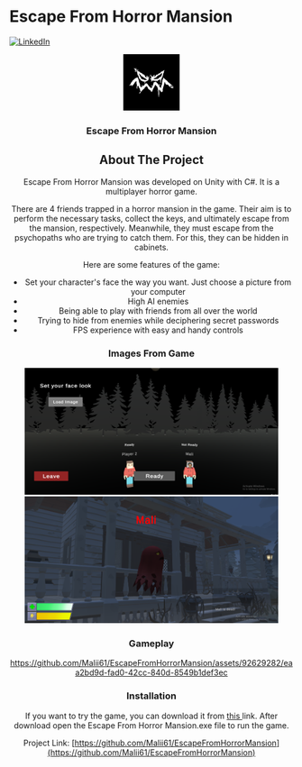 # Escape From Horror Mansion

<a name="readme-top"></a>

[![LinkedIn][linkedin-shield]][linkedin-url]


<div align="center">
  <a href="https://github.com/Malii61/EscapeFromHorrorMansion">
    <img src="Images/logo.png" alt="Logo" width="100" height="100">
  </a>

  <h3 align="center">Escape From Horror Mansion</h3>

<!-- ABOUT THE PROJECT -->
## About The Project

Escape From Horror Mansion was developed on Unity with C#. It is a multiplayer horror game.
 
There are 4 friends trapped in a horror mansion in the game. Their aim is to perform the necessary tasks, collect the keys, and ultimately escape from the mansion, respectively. Meanwhile, they must escape from the psychopaths who are trying to catch them. For this, they can be hidden in cabinets.
 
 
Here are some features of the game:
* Set your character's face the way you want. Just choose a picture from your computer
* High AI enemies
* Being able to play with friends from all over the world
* Trying to hide from enemies while deciphering secret passwords
* FPS experience with easy and handy controls
  
### Images From Game
  <img src="/Images/lobby.png" width="450" height="225"/>
  <img src="/Images/in%20game%202.png" width="450" height="225"/>
  

 ### Gameplay
 https://github.com/Malii61/EscapeFromHorrorMansion/assets/92629282/eaa2bd9d-fad0-42cc-840d-8549b1def3ec
  
### Installation
 <a>
    If you want to try the game, you can download it from <a href="https://github.com/Malii61/EscapeFromHorrorMansion/blob/main/Build"> this </a> link. After download open the Escape From Horror Mansion.exe file to run the game.


   
   
Project Link: [https://github.com/Malii61/EscapeFromHorrorMansion](https://github.com/Malii61/EscapeFromHorrorMansion)


[linkedin-shield]: https://img.shields.io/badge/-LinkedIn-black.svg?style=for-the-badge&logo=linkedin&colorB=555
[linkedin-url]: https://www.linkedin.com/in/muhammed-ali-tural/
 
